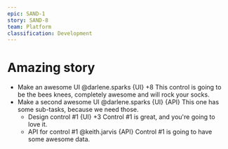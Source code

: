 ```yaml
---
epic: SAND-1
story: SAND-8
team: Platform
classification: Development
---
```


# Amazing story

- Make an awesome UI @darlene.sparks {UI} +8
  This control is going to be the bees knees, completely awesome and will rock your socks.
- Make a second awesome UI @darlene.sparks {UI} {API}
  This one has some sub-tasks, because we need those.
  - Design control #1 {UI} +3
    Control #1 is great, and you're going to love it.
  - API for control #1 @keith.jarvis {API}
    Control #1 is going to have some awesome data.
